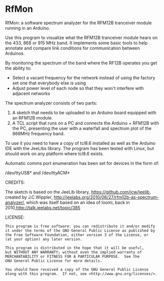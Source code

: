 RfMon
=======

RfMon: a software spectrum analyzer for the RFM12B tranceiver module running in an Arduino.

Use this program to visualize what the RFM12B tranceiver module hears on the 433, 868 or 915 MHz band.
It implements some basic tools to help annotate and compare link conditions for communication between Arduinos.

By monitoring the spectrum of the band where the RF12B operates you get the ability to:

- Select a vacant frequency for the network instead of using the factory set one that everybody else is using
- Adjust power level of each node so that they won't interfere with adjacent networks

The spectrum analyzer consists of two parts:

1. A sketch that needs to be uploaded to an Arduino board equipped with an RFM12B module. 
2. A TCL script that runs on a PC and connects the Arduino + RFM12B with the PC, presenting the user with a waterfall and spectrum plot of the 868MHz frequency band.

To use it you need to have a copy of tcl8.6 installed as well as the Arduino IDE with the JeeLibs library. The program has been tested with Linux, but should work on any platform where tcl8.6 exists.

Automatic comms port enumeration has been set for devices in the form of:

/dev/ttyUSB* and /dev/ttyACM*


CREDITS:

The sketch is based on the JeeLib library, https://github.com/jcw/jeelib, created by J.C.Wippler, http://jeelabs.org/2010/06/27/rfm12b-as-spectrum-analyzer/, which was itself based on an idea of loomi, back in 2010,http://talk.jeelabs.net/topic/385

LICENSE:

    This program is free software: you can redistribute it and/or modify
    it under the terms of the GNU General Public License as published by
    the Free Software Foundation, either version 3 of the License, or
    (at your option) any later version.

    This program is distributed in the hope that it will be useful,
    but WITHOUT ANY WARRANTY; without even the implied warranty of
    MERCHANTABILITY or FITNESS FOR A PARTICULAR PURPOSE.  See the
    GNU General Public License for more details.

    You should have received a copy of the GNU General Public License
    along with this program.  If not, see <http://www.gnu.org/licenses/>.

